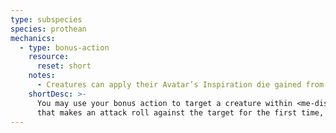 ```yaml
---
type: subspecies
species: prothean
mechanics:
  - type: bonus-action
    resource:
      reset: short
    notes:
      - Creatures can apply their Avatar’s Inspiration die gained from you to damage rolls.
    shortDesc: >-
      You may use your bonus action to target a creature within <me-distance length="60" />. Each other creature
      that makes an attack roll against the target for the first time, gains Avatar’s Inspiration ({{avatarsDie}}).
---
```

